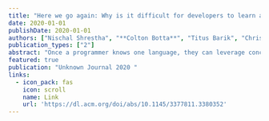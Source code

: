```yaml
---
title: "Here we go again: Why is it difficult for developers to learn another programming language?"
date: 2020-01-01
publishDate: 2020-01-01
authors: ["Nischal Shrestha", "**Colton Botta**", "Titus Barik", "Chris Parnin"]
publication_types: ["2"]
abstract: "Once a programmer knows one language, they can leverage concepts and knowledge already learned, and easily pick up another programming language. But is that always the case? To understand if programmers have difficulty learning additional programming languages, we conductedan empirical study of Stack Overflow questions across 18 different programming languages. We hypothesized that previous knowledge could potentially interfere with learning a new programming language. From our inspection of 450 Stack Overflow questions, we found 276 instances of interference that occurred due to faulty assumptions originating from knowledge about a different language. To understand why these difficulties occurred, we conducted semi-structured interviews with 16 professional programmers. The interviews revealed that programmers make failed attempts to relate a new programming language with what …"
featured: true
publication: "Unknown Journal 2020 "
links:
  - icon_pack: fas
    icon: scroll
    name: Link
    url: 'https://dl.acm.org/doi/abs/10.1145/3377811.3380352'
---
```

